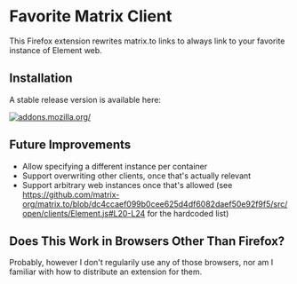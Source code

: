 # Favorite Matrix Client

This Firefox extension rewrites matrix.to links to always link to your favorite instance of Element web.

## Installation

A stable release version is available here:

[![addons.mozilla.org/](https://addons.cdn.mozilla.net/static/img/addons-buttons/AMO-button_2.png)](https://addons.mozilla.org/en-US/firefox/addon/favorite-matrix-client/?utm_source=github.com&utm_content=install)

## Future Improvements

- Allow specifying a different instance per container
- Support overwriting other clients, once that's actually relevant
- Support arbitrary web instances once that's allowed (see https://github.com/matrix-org/matrix.to/blob/dc4ccaef099b0cee625d4df6082daef50e92f9f5/src/open/clients/Element.js#L20-L24 for the hardcoded list)

## Does This Work in Browsers Other Than Firefox?

Probably, however I don't regularily use any of those browsers, nor am I familiar with how to distribute an extension for them.
